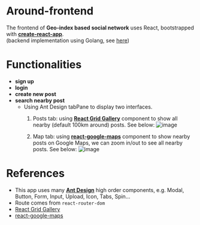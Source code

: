 # Around-frontend
The frontend of **Geo-index based social network** uses React, bootstrapped with [**create-react-app**](https://github.com/facebook/create-react-app).<br>
(backend implementation using Golang, see [here](https://github.com/liush27/Around-backend))

# Functionalities
- **sign up**
- **login**
- **create new post**
- **search nearby post**
  * Using Ant Design tabPane to display two interfaces.
    1. Posts tab: using [**React Grid Gallery**](https://github.com/benhowell/react-grid-gallery) component to show all nearby (default 100km around) posts. See below:
    ![image](https://user-images.githubusercontent.com/38120488/38586658-97a51824-3cec-11e8-84e5-6b4edf52f3e5.png)

    2. Map tab: using [**react-google-maps**](https://github.com/tomchentw/react-google-maps) component to show nearby posts on Google Maps, we can zoom in/out to see all nearby posts. See below:
    ![image](https://user-images.githubusercontent.com/38120488/38586596-5dfbf32c-3cec-11e8-9332-08ac350b7107.png)

# References
- This app uses many [**Ant Design**](https://ant.design/docs/react/introduce) high order components, e.g. Modal, Button, Form, Input, Upload, Icon, Tabs, Spin...
- Route comes from `react-router-dom`
- [React Grid Gallery](https://github.com/benhowell/react-grid-gallery) 
- [react-google-maps](https://github.com/tomchentw/react-google-maps)
